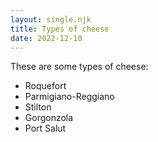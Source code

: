 ```yaml
---
layout: single.njk
title: Types of cheese
date: 2022-12-10
---
```


These are some types of cheese:

* Roquefort
* Parmigiano-Reggiano
* Stilton
* Gorgonzola
* Port Salut